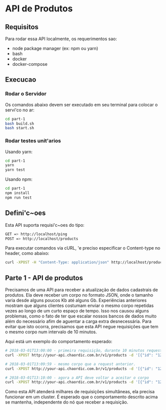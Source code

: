 # API de Produtos

## Requisitos

Para rodar essa API localmente, os requerimentos sao:

- node package manager (ex: npm ou yarn)
- bash
- docker
- docker-compose

## Execucao

### Rodar o Servidor

Os comandos abaixo devem ser executado em seu terminal para colocar o servi'co no ar:

```bash
cd part-1
bash build.sh
bash start.sh
```

### Rodar testes unit'arios

Usando yarn:

```bash
cd part-1
yarn
yarn test
```

Usando npm:

```bash
cd part-1
npm install
npm run test
```

## Defini'c~oes

Esta API suporta requisi'c~oes do tipo:

```bash
GET => http://localhost/ping
POST => http://localhost/products
```

Para executar comandos via cURL, 'e preciso especificar o Content-type no header, como abaixo:

```bash
curl -XPOST -H "Content-Type: application/json" http://localhost/products --data '[{"id": "123", "name": "mesa"},{"id": "124", "name": "cadeira"}]'
```

## Parte 1 - API de produtos

Precisamos de uma API para receber a atualização de dados cadastrais de produtos. Ela deve receber um corpo no formato JSON, onde o tamanho varia desde alguns poucos Kb até alguns Gb.
Experiências anteriores mostram que alguns clientes costumam enviar o mesmo corpo repetidas vezes ao longo de um curto espaço de tempo.
Isso nos causou alguns problemas, como o fato de ter que escalar nossos bancos de dados muito além do necessário afim de aguentar a carga extra desnecessária.
Para evitar que isto ocorra, precisamos que esta API negue requisições que tem o mesmo corpo num intervalo de 10 minutos.

Aqui está um exemplo do comportamento esperado:

```bash
# 2018-03-01T13:00:00 - primeira requisição, durante 10 minutos requests com o mesmo corpo serão negadas
curl -XPOST http://your-api.chaordic.com.br/v1/products -d '[{"id": "123", "name": "mesa"}]' #=> 200 OK

# 2018-03-01T13:09:59 - mesmo corpo que a request anterior.
curl -XPOST http://your-api.chaordic.com.br/v1/products -d '[{"id": "123", "name": "mesa"}]' #=> 403 Forbidden

# 2018-03-01T13:10:00 - agora a API deve voltar a aceitar o corpo
curl -XPOST http://your-api.chaordic.com.br/v1/products -d '[{"id": "123", "name": "mesa"}]' #=> 200 OK
```

Como esta API atenderá milhares de requisições simultâneas, ela precisa funcionar em um cluster.
É esperado que o comportamento descrito acima se mantenha, independente do nó que receber a requisição.
